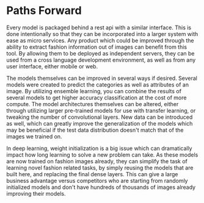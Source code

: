 # Paths Forward

Every model is packaged behind a rest api with a similar interface. This is done intentionally so that they can be incorporated into a larger system with ease as micro services. Any product which could be improved through the ability to extract fashion information out of images can benefit from this tool. By allowing them to be deployed as independent servers, they can be used from a cross language development environment, as well as from any user interface, either mobile or web.

The models themselves can be improved in several ways if desired. Several models were created to predict the categories as well as attributes of an image. By utilizing ensemble learning, you can combine the results of several models to get higher accuracy classification at the cost of more compute. The model architectures themselves can be altered, either through utilizing larger pre-trained models for use with transfer learning, or tweaking the number of convolutional layers. New data can be introduced as well, which can greatly improve the generalization of the models which may be beneficial if the test data distribution doesn't match that of the images we trained on.

In deep learning, weight initialization is a big issue which can dramatically impact how long learning to solve a new problem can take. As these models are now trained on fashion images already, they can simplify the task of learning novel fashion related tasks, by simply reusing the models that are built here, and replacing the final dense layers. This can give a large business advantage versus competitors who are starting from randomly initialized models and don't have hundreds of thousands of images already improving their models.
